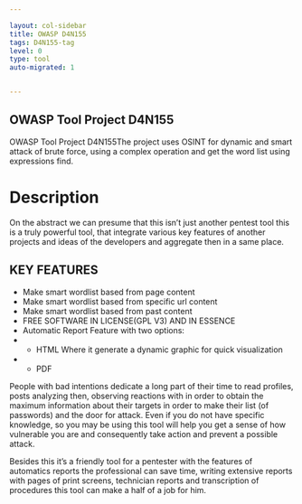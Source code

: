 ```yaml
---

layout: col-sidebar
title: OWASP D4N155
tags: D4N155-tag
level: 0
type: tool
auto-migrated: 1


---
```


## OWASP Tool Project D4N155
OWASP Tool Project D4N155The project uses OSINT for dynamic and smart attack of brute force, using a complex operation and get the word list using expressions find.

# Description
On the abstract we can presume that this isn’t just another pentest tool this is a truly powerful tool, that integrate various key features of another projects and ideas of the developers and aggregate then in a same place. 

## KEY FEATURES
* Make smart wordlist based from page content
* Make smart wordlist based from specific url content
* Make smart wordlist based from past content
* FREE SOFTWARE IN LICENSE(GPL V3) AND IN ESSENCE
* Automatic Report Feature with two options: 
* * HTML Where it generate a dynamic graphic for quick visualization
* * PDF

People with bad intentions dedicate a long part of their time to read profiles, posts analyzing then, observing reactions with in order to obtain the maximum information about their targets in order to make their list (of passwords) and the door for attack. Even if you do not have specific knowledge, so you may be using this tool will help you get a sense of how vulnerable you are and consequently take action and prevent a possible attack.

Besides this it’s a friendly tool for a pentester with the features of automatics reports the professional can save time, writing extensive reports with pages of print screens, technician reports and transcription of procedures this tool can make a half of a job for him.
